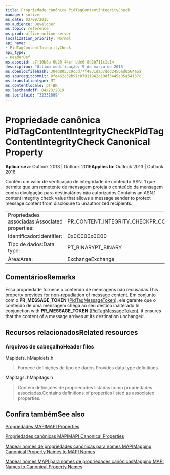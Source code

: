 ```yaml
---
title: Propriedade canônica PidTagContentIntegrityCheck
manager: soliver
ms.date: 03/09/2015
ms.audience: Developer
ms.topic: reference
ms.prod: office-online-server
localization_priority: Normal
api_name:
- PidTagContentIntegrityCheck
api_type:
- HeaderDef
ms.assetid: c7f10b8a-6b20-44cf-bde6-8d2b711c1c14
description: 'Última modificação: 9 de março de 2015'
ms.openlocfilehash: 30ed8053c9c3d77f4831da37ddd2456ad0564a5a
ms.sourcegitcommit: 8fe462c32b91c87911942c188f3445e85a54137c
ms.translationtype: MT
ms.contentlocale: pt-BR
ms.lasthandoff: 04/23/2019
ms.locfileid: "32331889"
---
```

# <a name="pidtagcontentintegritycheck-canonical-property"></a><span data-ttu-id="f54d0-103">Propriedade canônica PidTagContentIntegrityCheck</span><span class="sxs-lookup"><span data-stu-id="f54d0-103">PidTagContentIntegrityCheck Canonical Property</span></span>

  
  
<span data-ttu-id="f54d0-104">**Aplica-se a**: Outlook 2013 | Outlook 2016</span><span class="sxs-lookup"><span data-stu-id="f54d0-104">**Applies to**: Outlook 2013 | Outlook 2016</span></span> 
  
<span data-ttu-id="f54d0-105">Contém um valor de verificação de integridade de conteúdo ASN. 1 que permite que um remetente de mensagem proteja o conteúdo da mensagem contra divulgação para destinatários não autorizados.</span><span class="sxs-lookup"><span data-stu-id="f54d0-105">Contains an ASN.1 content integrity check value that allows a message sender to protect message content from disclosure to unauthorized recipients.</span></span>
  
|||
|:-----|:-----|
|<span data-ttu-id="f54d0-106">Propriedades associadas:</span><span class="sxs-lookup"><span data-stu-id="f54d0-106">Associated properties:</span></span>  <br/> |<span data-ttu-id="f54d0-107">PR_CONTENT_INTEGRITY_CHECK</span><span class="sxs-lookup"><span data-stu-id="f54d0-107">PR_CONTENT_INTEGRITY_CHECK</span></span>  <br/> |
|<span data-ttu-id="f54d0-108">Identificador:</span><span class="sxs-lookup"><span data-stu-id="f54d0-108">Identifier:</span></span>  <br/> |<span data-ttu-id="f54d0-109">0x0C00</span><span class="sxs-lookup"><span data-stu-id="f54d0-109">0x0C00</span></span>  <br/> |
|<span data-ttu-id="f54d0-110">Tipo de dados:</span><span class="sxs-lookup"><span data-stu-id="f54d0-110">Data type:</span></span>  <br/> |<span data-ttu-id="f54d0-111">PT_BINARY</span><span class="sxs-lookup"><span data-stu-id="f54d0-111">PT_BINARY</span></span>  <br/> |
|<span data-ttu-id="f54d0-112">Área:</span><span class="sxs-lookup"><span data-stu-id="f54d0-112">Area:</span></span>  <br/> |<span data-ttu-id="f54d0-113">Exchange</span><span class="sxs-lookup"><span data-stu-id="f54d0-113">Exchange</span></span>  <br/> |
   
## <a name="remarks"></a><span data-ttu-id="f54d0-114">Comentários</span><span class="sxs-lookup"><span data-stu-id="f54d0-114">Remarks</span></span>

<span data-ttu-id="f54d0-115">Essa propriedade fornece o conteúdo de mensagens não recusadas.</span><span class="sxs-lookup"><span data-stu-id="f54d0-115">This property provides for non-repudiation of message content.</span></span> <span data-ttu-id="f54d0-116">Em conjunto com o **PR_MESSAGE_TOKEN** ([PidTagMessageToken](pidtagmessagetoken-canonical-property.md)), ele garante que o conteúdo de uma mensagem chega ao seu destino inalterado.</span><span class="sxs-lookup"><span data-stu-id="f54d0-116">In conjunction with **PR_MESSAGE_TOKEN** ([PidTagMessageToken](pidtagmessagetoken-canonical-property.md)), it ensures that the content of a message arrives at its destination unchanged.</span></span>
  
## <a name="related-resources"></a><span data-ttu-id="f54d0-117">Recursos relacionados</span><span class="sxs-lookup"><span data-stu-id="f54d0-117">Related resources</span></span>

### <a name="header-files"></a><span data-ttu-id="f54d0-118">Arquivos de cabeçalho</span><span class="sxs-lookup"><span data-stu-id="f54d0-118">Header files</span></span>

<span data-ttu-id="f54d0-119">Mapidefs. h</span><span class="sxs-lookup"><span data-stu-id="f54d0-119">Mapidefs.h</span></span>
  
> <span data-ttu-id="f54d0-120">Fornece definições de tipo de dados.</span><span class="sxs-lookup"><span data-stu-id="f54d0-120">Provides data type definitions.</span></span>
    
<span data-ttu-id="f54d0-121">Mapitags. h</span><span class="sxs-lookup"><span data-stu-id="f54d0-121">Mapitags.h</span></span>
  
> <span data-ttu-id="f54d0-122">Contém definições de propriedades listadas como propriedades associadas.</span><span class="sxs-lookup"><span data-stu-id="f54d0-122">Contains definitions of properties listed as associated properties.</span></span>
    
## <a name="see-also"></a><span data-ttu-id="f54d0-123">Confira também</span><span class="sxs-lookup"><span data-stu-id="f54d0-123">See also</span></span>



[<span data-ttu-id="f54d0-124">Propriedades MAPI</span><span class="sxs-lookup"><span data-stu-id="f54d0-124">MAPI Properties</span></span>](mapi-properties.md)
  
[<span data-ttu-id="f54d0-125">Propriedades canônicas MAPI</span><span class="sxs-lookup"><span data-stu-id="f54d0-125">MAPI Canonical Properties</span></span>](mapi-canonical-properties.md)
  
[<span data-ttu-id="f54d0-126">Mapear nomes de propriedades canônicas para nomes MAPI</span><span class="sxs-lookup"><span data-stu-id="f54d0-126">Mapping Canonical Property Names to MAPI Names</span></span>](mapping-canonical-property-names-to-mapi-names.md)
  
[<span data-ttu-id="f54d0-127">Mapear nomes MAPI para nomes de propriedades canônicas</span><span class="sxs-lookup"><span data-stu-id="f54d0-127">Mapping MAPI Names to Canonical Property Names</span></span>](mapping-mapi-names-to-canonical-property-names.md)

